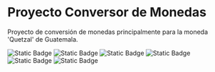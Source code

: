 <h1> Proyecto Conversor de Monedas </h1>

<body> Proyecto de conversión de monedas principalmente para la moneda 'Quetzal' de Guatemala. 

![Static Badge](https://img.shields.io/badge/Quetzal-Dolar-green)
![Static Badge](https://img.shields.io/badge/Dolar-Quetzal-green)
![Static Badge](https://img.shields.io/badge/Quetzal-Euro-blue)
![Static Badge](https://img.shields.io/badge/Euro-Quetzal-blue)
![Static Badge](https://img.shields.io/badge/Quetzal-Yen-red)
![Static Badge](https://img.shields.io/badge/Yen-Quetzal-red)

</body>


